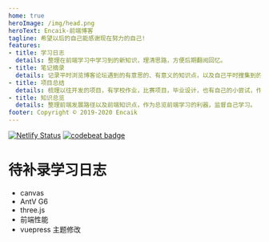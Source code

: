 ```yaml
---
home: true
heroImage: /img/head.png
heroText: Encaik-前端博客
tagline: 希望以后的自己能感谢现在努力的自己!
features:
- title: 学习日志
  details: 整理在前端学习中学习到的新知识，理清思路，方便后期翻阅回忆。
- title: 笔记摘录
  details: 记录平时浏览博客论坛遇到的有意思的、有意义的知识点，以及自己平时搜集到的有趣知识，遇到的难点等。
- title: 项目总结
  details: 梳理以往开发的项目，有学校作业，比赛项目，毕业设计，也有自己的小尝试，作为一种积累可以翻阅。
- title: 知识总览
  details: 整理前端发展路径以及前端知识点，作为总览前端学习的利器，监督自己学习。
footer: Copyright © 2019-2020 Encaik
---
```


[![Netlify Status](https://api.netlify.com/api/v1/badges/966e16d1-397e-45a1-9cdf-469059defbf6/deploy-status)](https://app.netlify.com/sites/encaik/deploys)    [![codebeat badge](https://codebeat.co/badges/be6b8cf6-832a-4a3d-8582-158aa6d09d1a)](https://codebeat.co/projects/github-com-encaik-blog-master)

# 待补录学习日志

- canvas
- AntV G6
- three.js
- 前端性能
- vuepress 主题修改
